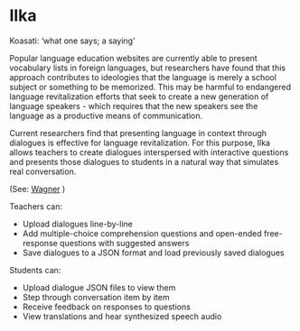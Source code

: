 # Ilka
Koasati:
‘what one says; a saying’

Popular language education websites are currently able to present vocabulary lists in foreign languages, but researchers have found that this approach contributes to ideologies that the language is merely a school subject or something to be memorized. This may be harmful to endangered language revitalization efforts that seek to create a new generation of language speakers - which requires that the new speakers see the language as a productive means of communication.

Current researchers find that presenting language in context through dialogues is effective for language revitalization. For this purpose, Ilka allows teachers to create dialogues interspersed with interactive questions and presents those dialogues to students in a natural way that simulates real conversation.

(See: [Wagner](http://www.academia.edu/32868060/New_Technologies_Same_Ideologies_Learning_from_Language_Revitalization_Online) )

Teachers can:
* Upload dialogues line-by-line
* Add multiple-choice comprehension questions and open-ended free-response questions with suggested answers
* Save dialogues to a JSON format and load previously saved dialogues

Students can:
* Upload dialogue JSON files to view them
* Step through conversation item by item
* Receive feedback on responses to questions
* View translations and hear synthesized speech audio
